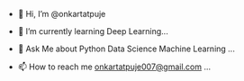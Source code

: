 - 👋 Hi, I’m @onkartatpuje
 
- 🌱 I’m currently learning Deep Learning...
 
- 👀 Ask Me about Python Data Science Machine Learning ...

- 📫 How to reach me onkartatpuje007@gmail.com ...


<!---
onkartatpuje/onkartatpuje is a ✨ special ✨ repository because its `README.md` (this file) appears on your GitHub profile.
You can click the Preview link to take a look at your changes.
--->
